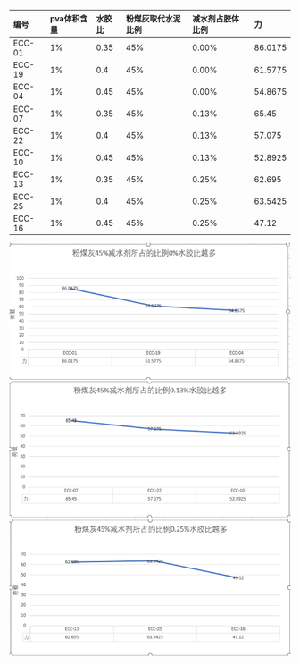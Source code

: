 | 编号 | pva体积含量 | 水胶比 | 粉煤灰取代水泥比例 | 减水剂占胶体比例 | 力 |
| :--- | :--- | :--- | :--- | :--- | :--- |
| ECC-01 | 1% | 0.35 | 45% | 0.00% | 86.0175 |
| ECC-19 | 1% | 0.4 | 45% | 0.00% | 61.5775 |
| ECC-04 | 1% | 0.45 | 45% | 0.00% | 54.8675 |
| ECC-07 | 1% | 0.35 | 45% | 0.13% | 65.45 |
| ECC-22 | 1% | 0.4 | 45% | 0.13% | 57.075 |
| ECC-10 | 1% | 0.45 | 45% | 0.13% | 52.8925 |
| ECC-13 | 1% | 0.35 | 45% | 0.25% | 62.695 |
| ECC-25 | 1% | 0.4 | 45% | 0.25% | 63.5425 |
| ECC-16 | 1% | 0.45 | 45% | 0.25% | 47.12 |

![](/assets/粉煤灰45%减水剂所占的比例0%水胶比越多.PNG)![](/assets/粉煤灰45%减水剂所占的比例0.13%水胶比越多.PNG)![](/assets/粉煤灰45%减水剂所占的比例0.25%水胶比越多.PNG)

